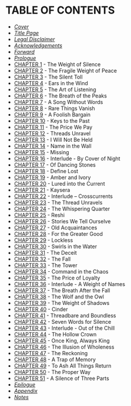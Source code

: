 # TABLE OF CONTENTS

* [*Cover*](Cover_Page.md)
* [*Title Page*](titlepage.md)
* [*Legal Disclaimer*](Legal_Disclaimer.md)
* [*Acknowledgements*](Acknowledgements.md)
* [*Forward*](Forward.md)
* [*Prologue*](Prologue.md)
* [CHAPTER 1](CHAPTER_01.md) - The Weight of Silence
* [CHAPTER 2](CHAPTER_02.md) - The Fragile Weight of Peace
* [CHAPTER 3](CHAPTER_03.md) - The Silent Toll
* [CHAPTER 4](CHAPTER_04.md) - Ears in the Wind
* [CHAPTER 5](CHAPTER_05.md) - The Art of Listening
* [CHAPTER 6](CHAPTER_06.md) - The Breath of the Peaks
* [CHAPTER 7](CHAPTER_07.md) - A Song Without Words
* [CHAPTER 8](CHAPTER_08.md) - Rare Things Vanish
* [CHAPTER 9](CHAPTER_09.md) - A Foolish Bargain
* [CHAPTER 10](CHAPTER_10.md) - Keys to the Past
* [CHAPTER 11](CHAPTER_11.md) - The Price We Pay
* [CHAPTER 12](CHAPTER_12.md) - Threads Unravel
* [CHAPTER 13](CHAPTER_13.md) - I Will Not Be Held
* [CHAPTER 14](CHAPTER_14.md) - Name in the Wall
* [CHAPTER 15](CHAPTER_15.md) - Missing
* [CHAPTER 16](CHAPTER_16.md) - Interlude - By Cover of Night
* [CHAPTER 17](CHAPTER_17.md) - Of Dancing Stones
* [CHAPTER 18](CHAPTER_18.md) - Define Lost
* [CHAPTER 19](CHAPTER_19.md) - Amber and Ivory
* [CHAPTER 20](CHAPTER_20.md) - Lured into the Current
* [CHAPTER 21](CHAPTER_21.md) - Kaysera
* [CHAPTER 22](CHAPTER_22.md) - Interlude – Crosscurrents
* [CHAPTER 23](CHAPTER_23.md) - The Thread Unravels
* [CHAPTER 24](CHAPTER_24.md) - The Whispering Quarter
* [CHAPTER 25](CHAPTER_25.md) - Reshi
* [CHAPTER 26](CHAPTER_26.md) - Stories We Tell Ourselve
* [CHAPTER 27](CHAPTER_27.md) - Old Acquaintances
* [CHAPTER 28](CHAPTER_28.md) - For the Greater Good
* [CHAPTER 29](CHAPTER_29.md) - Lockless
* [CHAPTER 30](CHAPTER_30.md) - Swirls in the Water
* [CHAPTER 31](CHAPTER_31.md) - The Deceit
* [CHAPTER 32](CHAPTER_32.md) - The Fall
* [CHAPTER 33](CHAPTER_33.md) - The Tower
* [CHAPTER 34](CHAPTER_34.md) - Command in the Chaos
* [CHAPTER 35](CHAPTER_35.md) - The Price of Loyalty
* [CHAPTER 36](CHAPTER_36.md) - Interlude - A Weight of Names
* [CHAPTER 37](CHAPTER_37.md) - The Breath After the Fall
* [CHAPTER 38](CHAPTER_38.md) - The Wolf and the Owl
* [CHAPTER 39](CHAPTER_39.md) - The Weight of Shadows
* [CHAPTER 40](CHAPTER_40.md) - Cinder
* [CHAPTER 41](CHAPTER_41.md) - Threadbare and Boundless
* [CHAPTER 42](CHAPTER_42.md) - Seven Words for Silence
* [CHAPTER 43](CHAPTER_43.md) - Interlude - Out of the Chill
* [CHAPTER 44](CHAPTER_44.md) - The Hollow Crown
* [CHAPTER 45](CHAPTER_45.md) - Once King, Always King
* [CHAPTER 46](CHAPTER_46.md) - The Illusion of Wholeness
* [CHAPTER 47](CHAPTER_47.md) - The Reckoning
* [CHAPTER 48](CHAPTER_48.md) - A Trap of Memory
* [CHAPTER 49](CHAPTER_49.md) - To Ash All Things Return
* [CHAPTER 50](CHAPTER_50.md) - The Proper Way
* [CHAPTER 51](CHAPTER_51.md) - A Silence of Three Parts
* [*Epilogue*](Epilogue.md)
* [*Appendix*](Appendix.md)
* [*Notes*](Notes.md)
